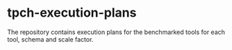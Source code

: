 # tpch-execution-plans
The repository contains execution plans for the benchmarked tools for each tool, schema and scale factor.
